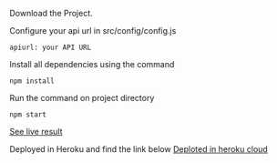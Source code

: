 Download the Project.

Configure your api url in src/config/config.js
```
apiurl: your API URL
```
Install all dependencies using the command
```
npm install
```
Run the command on project directory
```
npm start
```
[See live result](https://0521q.csb.app/userlist)

Deployed in Heroku and find the link below
[Deploted in heroku cloud](https://user-webapp.herokuapp.com)
